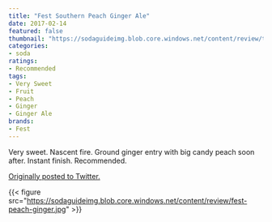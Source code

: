 ```yaml
---
title: "Fest Southern Peach Ginger Ale"
date: 2017-02-14
featured: false
thumbnail: "https://sodaguideimg.blob.core.windows.net/content/review/thumbs/fest-peach-ginger.jpg"
categories:
- soda
ratings:
- Recommended
tags:
- Very Sweet
- Fruit
- Peach
- Ginger
- Ginger Ale
brands:
- Fest
---
```


Very sweet. Nascent fire. Ground ginger entry with big candy peach soon after. Instant finish. Recommended.

[Originally posted to Twitter.](https://twitter.com/Cavorter/status/831564502290296832)

{{< figure src="https://sodaguideimg.blob.core.windows.net/content/review/fest-peach-ginger.jpg" >}}

